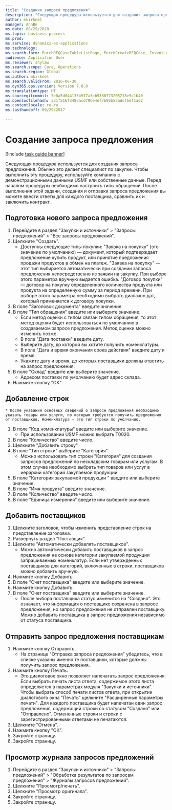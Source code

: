 ```yaml
--- 
title: "Создание запроса предложения"
description: "Следующая процедура используется для создания запроса предложения."
author: mkirknel
manager: AnnBe
ms.date: 08/29/2018
ms.topic: business-process
ms.prod: 
ms.service: dynamics-ax-applications
ms.technology: 
ms.search.form: PurchRFQCaseTableListPage, PurchCreateRFQCase, InventLocationIdLookup, PurchRFQCaseTable, InventItemIdLookupSimple, EcoResCategorySingleLookup, UnitOfMeasureLookup, PurchRFQEditLines, PurchRFQEditLinesPrintOptions, VendRFQJournal, SrsReportViewerForm
audience: Application User
ms.reviewer: shylaw
ms.search.scope: Core, Operations
ms.search.region: Global
ms.author: mkirknel
ms.search.validFrom: 2016-06-30
ms.dyn365.ops.version: Version 7.0.0
ms.translationtype: HT
ms.sourcegitcommit: 7e0a5d044133b917a3eb9386773205218e5c1b40
ms.openlocfilehash: 331f516f3483acd79be4ef7b95b53adcfbef1ae2
ms.contentlocale: ru-ru
ms.lasthandoff: 09/29/2017

---
```

# <a name="create-a-request-for-quotation"></a>Создание запроса предложения

[!include [task guide banner](../../includes/task-guide-banner.md)]

Следующая процедура используется для создания запроса предложения. Обычно это делает специалист по закупке. Чтобы выполнить эту процедуру, используйте компанию с демонстрационными данными USMF или собственные данные. Перед началом процедуры необходимо настроить типы обращений. После выполнения этой задачи, создания и отправки запроса предложения вы можете ввести ответы для каждого поставщика, сравнить их и заключить контракт.


## <a name="prepare-a-new-rfq"></a>Подготовка нового запроса предложения
1. Перейдите в раздел "Закупки и источники" > "Запросы предложений" > "Все запросы предложений".
2. Щелкните "Создать".
    * Доступны следующие типы покупки: "Заявка на покупку" (это значение по умолчанию) — документ, который подтверждает предложение купить продукт, или принятие предложения продажи продуктов в обмен на платеж. "Заявка на покупку" — этот тип выбирается автоматически при создании запроса предложения непосредственно из заявки на закупку. При выборе этого параметра вручную выдается ошибка. "Договор покупки" — договор на покупку определенного количества продукта или продукта на определенную сумму за период времени. При выборе этого параметра необходимо выбрать диапазон дат, который применяется к договору покупки.  
3. В поле "Заголовок документа" введите значение.
4. В поле "Тип обращения" введите или выберите значение.
    * Если метод оценки с типом связан типом обращения, то этот метод оценки будет использоваться по умолчанию в создаваемом запросе предложения. Метод оценки можно изменить позже.  
    * В поле "Дата поставки" введите дату.  
    * Выберите дату, до которой вы хотите получить номенклатуры.  
    * В поле "Дата и время окончания срока действия" введите дату и время.  
    * Укажите дату и время, до которых поставщики должны ответить на запрос предложения.  
5. В поле "Склад" введите или выберите значение.
    * Адресом поставки по умолчанию будет адрес склада.  
6. Нажмите кнопку "OК".

## <a name="add-lines"></a>Добавление строк
    * После указания основных сведений о запросе предложения необходимо указать товары или услуги, по которым требуется получить предложения от поставщиков. Номенклатура — это тип строки по умолчанию.   
1. В поле "Код номенклатуры" введите или выберите значение.
    * При использовании USMF можно выбрать T0020.  
2. В поле "Количество" введите число.
3. Щелкните "Добавить строку".
4. В поле "Тип строки" выберите "Категория".
    * Можно использовать тип строки "Категория" для создания запросов предложений по нескладским товарам или услугам. В этом случае необходимо выбрать тип товаров или услуг в иерархии категорий закупаемой продукции.  
5. В поле "Категория закупаемой продукции " введите или выберите значение.
6. В поле "Имя продукта" введите значение.
7. В поле "Количество" введите число.
8. В поле "Единица измерения" введите или выберите значение.

## <a name="add-vendors"></a>Добавить поставщиков
1. Щелкните заголовок, чтобы изменить представление строк на представление заголовка. 
2. Развернуть раздел "Поставщик".
3. Щелкните "Автоматически добавлять поставщиков".
    * Можно автоматически добавить поставщиков в запрос предложения на основе категории закупаемой продукции запрашиваемых номенклатур. Если нет утвержденных поставщиков для категорий, включенных в строки, поставщиков можно добавить вручную.  
4. Нажмите кнопку Добавить.
5. В поле "Счет поставщика" введите или выберите значение.
6. Нажмите кнопку Добавить.
7. В поле "Счет поставщика" введите или выберите значение.
    * После выбора поставщика статус изменится на "Создано". Это означает, что информация о поставщике сохранена в запросе предложения, но запрос предложения не отправлен поставщику. Можно добавить поставщика в запрос предложения независимо от статуса поставщика.  

## <a name="send-the-rfq-to-vendors"></a>Отправить запрос предложения поставщикам
1. Нажмите кнопку Отправить.
    * На странице "Отправка запроса предложения" убедитесь, что в списке указаны именно те поставщики, которые должны получить запрос предложения.  
2. Нажмите кнопку Печать.
    * Это диалоговое окно позволяет напечатать запрос предложения. Если выбрать печать листа ответа, содержимое этого листа определяется в параметрах модуля "Закупки и источники". Чтобы выбрать способ печати листов ответа, при открытии диалогового окна "Печать" щелкните "Расширенные параметры печати". Для каждого поставщика будет напечатан один запрос предложения, содержащий строки со статусом "Создано" или "Отправлено". Отмененные строки и строки с зарегистрированными ответами не печатаются.   
3. Щелкните "Отмена".
4. Нажмите кнопку "OК".
5. Закройте страницу.
6. Закройте страницу.

## <a name="view-the-rfq-journal"></a>Просмотр журнала запросов предложений
1. Перейдите в раздел "Закупки и источники" > "Запросы предложений" > "Обработка результатов по запросам предложения" > "Журналы запросов предложений".
2. Щелкните "Просмотр/печать".
3. Щелкните "Просмотр оригинала".
4. Закройте страницу.
5. Закройте страницу.


